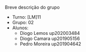 
Breve descrição do grupo

* Turno: [LM]11
* Grupo: 02
* Alunos:
    - Diogo Lemos up202003484
    - Diogo Camara up201905156
    - Pedro Moreira up201904642
